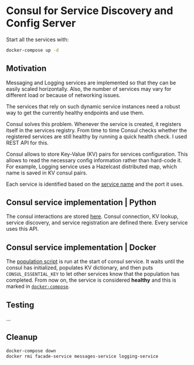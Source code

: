 # Consul for Service Discovery and Config Server

Start all the services with:
```bash
docker-compose up -d
```
## Motivation
Messaging and Logging services are implemented so that they can be easily scaled horizontally.
Also, the number of services may vary for different load or because of networking issues.

The services that rely on such dynamic service instances need a robust way to get the currently healthy endpoints and use them.

Consul solves this problem. Whenever the service is created, it registers itself in the services registry. From time to time Consul checks whether the registered services are still healthy by running a quick health check. I used REST API for this.

Consul allows to store Key-Value (KV) pairs for services configuration. This allows to read the necessary config information rather than hard-code it. For example, Logging service uses a Hazelcast distributed map, which name is saved in KV consul pairs.

Each service is identified based on the [service name](./services/service_names.py) and the port it uses.

## Consul service implementation | Python
The consul interactions are stored [here](./services/consul_service). Consul connection, KV lookup, service discovery, and service registration are defined there.
Every service uses this API.

## Consul service implementation | Docker
The [population script](consul-population.sh) is run at the start of consul service. It waits until the consul has initialized, populates KV dictionary, and then puts `CONSUL_ESSENTIAL_KEY` to let other services know that the population has completed. From now on, the service is considered **healthy** and this is marked in [`docker-compose`](./docker-compose.yaml#L233).

## Testing
...

## Cleanup

```bash
docker-compose down
docker rmi facade-service messages-service logging-service
```